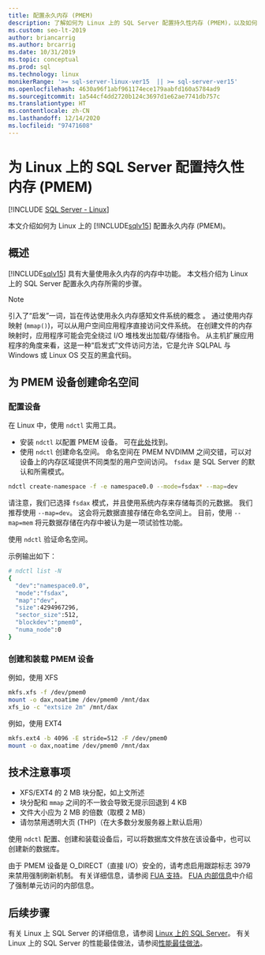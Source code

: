 ```yaml
---
title: 配置永久内存 (PMEM)
description: 了解如何为 Linux 上的 SQL Server 配置持久性内存 (PMEM)，以及如何为 PMEM 设备创建命名空间。
ms.custom: seo-lt-2019
author: briancarrig
ms.author: brcarrig
ms.date: 10/31/2019
ms.topic: conceptual
ms.prod: sql
ms.technology: linux
monikerRange: '>= sql-server-linux-ver15  || >= sql-server-ver15'
ms.openlocfilehash: 4630a96f1abf961174ece179aabfd160a5784ad9
ms.sourcegitcommit: 1a544cf4dd2720b124c3697d1e62ae7741db757c
ms.translationtype: HT
ms.contentlocale: zh-CN
ms.lasthandoff: 12/14/2020
ms.locfileid: "97471608"
---
```

# <a name="configure-persistent-memory-pmem-for-sql-server-on-linux"></a>为 Linux 上的 SQL Server 配置持久性内存 (PMEM)

[!INCLUDE [SQL Server - Linux](../includes/applies-to-version/sql-linux.md)]

本文介绍如何为 Linux 上的 [!INCLUDE[sqlv15](../includes/sssqlv15-md.md)] 配置永久内存 (PMEM)。

## <a name="overview"></a>概述

[!INCLUDE[sqlv15](../includes/sssqlv15-md.md)] 具有大量使用永久内存的内存中功能。 本文档介绍为 Linux 上的 SQL Server 配置永久内存所需的步骤。

> [!NOTE]
> 引入了“启发”一词，旨在传达使用永久内存感知文件系统的概念  。 通过使用内存映射 (`mmap()`)，可以从用户空间应用程序直接访问文件系统。 在创建文件的内存映射时，应用程序可能会完全绕过 I/O 堆栈发出加载/存储指令。 从主机扩展应用程序的角度来看，这是一种“启发式”文件访问方法，它是允许 SQLPAL 与 Windows 或 Linux OS 交互的黑盒代码。

## <a name="create-namespaces-for-pmem-devices"></a>为 PMEM 设备创建命名空间

### <a name="configure-the-devices"></a>配置设备

在 Linux 中，使用 `ndctl` 实用工具。

- 安装 `ndctl` 以配置 PMEM 设备。 可在[此处](https://docs.pmem.io/getting-started-guide/installing-ndctl)找到。
- 使用 `ndctl` 创建命名空间。 命名空间在 PMEM NVDIMM 之间交错，可以对设备上的内存区域提供不同类型的用户空间访问。 `fsdax` 是 SQL Server 的默认和所需模式。

```bash 
ndctl create-namespace -f -e namespace0.0 --mode=fsdax* --map=dev
```

请注意，我们已选择 `fsdax` 模式，并且使用系统内存来存储每页的元数据。 我们推荐使用 `--map=dev`。 这会将元数据直接存储在命名空间上。 目前，使用 `--map=mem` 将元数据存储在内存中被认为是一项试验性功能。

使用 `ndctl` 验证命名空间。 
  
示例输出如下：

```bash
# ndctl list -N
{
  "dev":"namespace0.0",
  "mode":"fsdax",
  "map":"dev",
  "size":4294967296,
  "sector_size":512,
  "blockdev":"pmem0",
  "numa_node":0
}
```

### <a name="create-and-mount-pmem-device"></a>创建和装载 PMEM 设备

例如，使用 XFS

```bash
mkfs.xfs -f /dev/pmem0
mount -o dax,noatime /dev/pmem0 /mnt/dax
xfs_io -c "extsize 2m" /mnt/dax
```

例如，使用 EXT4

```bash
mkfs.ext4 -b 4096 -E stride=512 -F /dev/pmem0
mount -o dax,noatime /dev/pmem0 /mnt/dax
```

## <a name="technical-considerations"></a>技术注意事项

- XFS/EXT4 的 2 MB 块分配，如上文所述
- 块分配和 `mmap` 之间的不一致会导致无提示回退到 4 KB
- 文件大小应为 2 MB 的倍数（取模 2 MB）
- 请勿禁用透明大页 (THP)（在大多数分发服务器上默认启用）

使用 `ndctl` 配置、创建和装载设备后，可以将数据库文件放在该设备中，也可以创建新的数据库。

由于 PMEM 设备是 O_DIRECT（直接 I/O）安全的，请考虑启用跟踪标志 3979 来禁用强制刷新机制。 有关详细信息，请参阅 [FUA 支持](https://support.microsoft.com/help/4131496/enable-forced-flush-mechanism-in-sql-server-2017-on-linux)。 [FUA 内部信息](/archive/blogs/bobsql/sql-server-on-linux-forced-unit-access-fua-internals)中介绍了强制单元访问的内部信息。

## <a name="next-steps"></a>后续步骤

有关 Linux 上 SQL Server 的详细信息，请参阅 [Linux 上的 SQL Server](sql-server-linux-overview.md)。
有关 Linux 上的 SQL Server 的性能最佳做法，请参阅[性能最佳做法](sql-server-linux-performance-best-practices.md)。